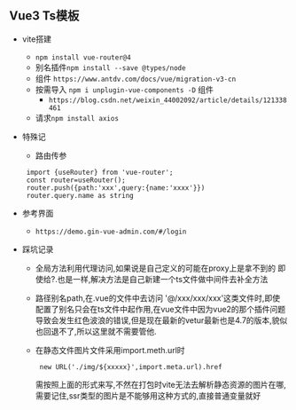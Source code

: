 ## Vue3 Ts模板

- vite搭建
  - `npm install vue-router@4`
  - 别名插件`npm install --save @types/node`
  - 组件 `https://www.antdv.com/docs/vue/migration-v3-cn`
  - 按需导入 `npm i unplugin-vue-components -D` 组件
    - `https://blog.csdn.net/weixin_44002092/article/details/121338461`
  - 请求`npm install axios`  
- 特殊记
  - 路由传参
  ```
   import {useRouter} from 'vue-router';
   const router=useRouter();
   router.push({path:'xxx',query:{name:'xxxx'}})
   router.query.name as string
  ```  
  

- 参考界面
  - `https://demo.gin-vue-admin.com/#/login`  

- 踩坑记录
  - 全局方法利用代理访问,如果说是自己定义的可能在proxy上是拿不到的
    即使给?.也是一样,解决方法是自己新建一个ts文件做中间件去补全方法

  - 路径别名path,在.vue的文件中去访问 '@/xxx/xxx/xxx'这类文件时,即使
    配置了别名只会在ts文件中起作用,在vue文件中因为vue2的那个插件问题
    导致会发生红色波浪的错误,但是现在最新的vetur最新也是4.7的版本,貌似
    也回退不了,所以这里就不需要管他.

  - 在静态文件图片文件采用import.meth.url时
     ```
      new URL('./img/${xxxxx}',import.meta.url).href
     ```  
    需按照上面的形式来写,不然在打包时vite无法去解析静态资源的图片在哪,
    需要记住,ssr类型的图片是不能够用这种方式的,直接普通变量就好
